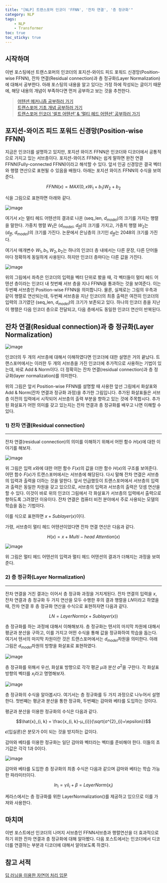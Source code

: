 ```yaml
---
title: "[NLP] 트랜스포머 인코더 'FFNN', '잔차 연결', '층 정규화'"
category: NLP
tags:
    - NLP
    - Transformer
toc: true
toc_sticky: true
---
```


## 시작하며
이번 포스팅에선 트랜스포머의 인코더의 포지션-와이드 피드 포워드 신경망(Position-wise FFNN), 잔차 연결(Residual connection)과 층 정규화(Layer Normalization)에 대해서 공부한다. 아래 포스팅의 내용을 알고 있다는 가정 하에 작성되는 글이기 때문에, 해당 내용의 개념이 부족하다면 먼저 공부하고 보는 것을 추천한다.
> [어텐션 메커니즘 공부하러 가기](https://parkm2ngyu00.github.io/nlp/attention/)   
> [트랜스포머 기초 개념 공부하러 가기](https://parkm2ngyu00.github.io/nlp/transformer/)    
> [트랜스포머 인코더 ‘셀프 어텐션’ & ‘멀티 헤드 어텐션’ 공부하러 가기](https://parkm2ngyu00.github.io/nlp/transformer_enc_1/)   

## 포지션-와이즈 피드 포워드 신경망(Position-wise FFNN)
지금은 인코더를 설명하고 있지만, 포지션 와이즈 FFNN은 인코더와 디코더에서 공통적으로 가지고 있는 서브층이다. 포지션-와이즈 FFNN는 쉽게 말하면 완전 연결 FFNN(Fully-connected FFNN)이라고 해석할 수 있다. 앞서 인공 신경망은 결국 벡터와 행렬 연산으로 표현될 수 있음을 배웠다. 아래는 포지션 와이즈 FFNN의 수식을 보여준다.   

$$FFNN(x) = MAX(0, x{W_{1}} + b_{1}){W_2} + b_2$$   

식을 그림으로 표현하면 아래와 같다.   

![image](https://github.com/parkm2ngyu00/AlgoPractice/assets/88785472/d9f8aed5-457d-4e36-8a49-d6d525866d88)   

여기서 $x$는 멀티 헤드 어텐션의 결과로 나온 $(\text{seq_len},\ d_{model})$의 크기를 가지는 행렬을 말한다. 가중치 행렬 $W_1$은 $(d_{model},\ d_{ff})$의 크기를 가지고, 가중치 행렬 $W_2$는 $(d_{ff},\ d_{model})$의 크기를 가진다. 논문에서 은닝층의 크기인 $d_{ff}$는 2048의 크기를 가진다.   

여기서 매개변수 $W_1, b_1, W_2, b_2$는 하나의 인코더 층 내에서는 다른 문장, 다른 단어들마다 정확하게 동일하게 사용된다. 하지만 인코더 층마다는 다른 값을 가진다.   

![image](https://github.com/parkm2ngyu00/AlgoPractice/assets/88785472/a13d634a-1dc3-46bb-a9f4-040d19c0b968)   

위의 그림에서 좌측은 인코더의 입력을 벡터 단위로 봤을 때, 각 벡터들이 멀티 헤드 어텐션 층이라는 인코더 내 첫번째 서브 층을 지나 FFNN을 통과하는 것을 보여준다. 이는 두번째 서브층인 Position-wise FFNN을 의미합니다. 물론, 실제로는 그림의 우측과 같이 행렬로 연산되는데, 두번째 서브층을 지난 인코더의 최종 출력은 여전히 인코더의 입력의 크기였던 $(\text{seq_len},\ d_{model})$의 크기가 보존되고 있다. 하나의 인코더 층을 지난 이 행렬은 다음 인코더 층으로 전달되고, 다음 층에서도 동일한 인코더 연산이 반복된다.   

## 잔차 연결(Residual connection)과 층 정규화(Layer Normalization)   

![image](https://github.com/parkm2ngyu00/AlgoPractice/assets/88785472/12c0997f-8a37-4aa5-9dce-3f85f838b267)   

인코더의 두 개의 서브층에 대해서 이해하였다면 인코더에 대한 설명은 거의 끝났다. 트랜스포머에서는 이러한 두 개의 서브층을 가진 인코더에 추가적으로 사용하는 기법이 있는데, 바로 Add & Norm이다. 더 정확히는 잔차 연결(residual connection)과 층 정규화(layer normalization)를 의미한다.   

위의 그림은 앞서 Position-wise FFNN를 설명할 때 사용한 앞선 그림에서 화살표와 Add & Norm(잔차 연결과 정규화 과정)을 추가한 그림입니다. 추가된 화살표들은 서브층 이전의 입력에서 시작되어 서브층의 출력 부분을 향하고 있는 것에 주목합시다. 추가된 화살표가 어떤 의미를 갖고 있는지는 잔차 연결과 층 정규화를 배우고 나면 이해할 수 있다.   

### 1) 잔차 연결(Residual connection)
***
잔차 연결(residual connection)의 의미를 이해하기 위해서 어떤 함수 $H(x)$에 대한 이야기를 해보자.   

![image](https://github.com/parkm2ngyu00/AlgoPractice/assets/88785472/28820c1d-6a8a-4009-86f5-9c15930763d6)   

위 그림은 입력 $x$와에 대한 어떤 함수 $F(x)$의 값을 더한 함수 $H(x)$의 구조를 보여준다. 어떤 함수 $F(x)$가 트랜스포머에서는 서브층에 해당된다. 다시 말해 잔차 연결은 서브층의 입력과 출력을 더하는 것을 말한다. 앞서 언급했듯이 트랜스포머에서 서브층의 입력과 출력은 동일한 차원을 갖고 있으므로, 서브층의 입력과 서브층의 출력은 덧셈 연산을 할 수 있다. 이것이 바로 위의 인코더 그림에서 각 화살표가 서브층의 입력에서 출력으로 향하도록 그려졌던 이유이다. 잔차 연결은 컴퓨터 비전 분야에서 주로 사용되는 모델의 학습을 돕는 기법이다.   

이를 식으로 표현하면 $x+Sublayer(x)$이다.   

가령, 서브층이 멀티 헤드 어텐션이었다면 잔차 연결 연산은 다음과 같다.   

$$H(x) = x+Multi-head\ Attention(x)$$   

![image](https://github.com/parkm2ngyu00/AlgoPractice/assets/88785472/a8051b8f-3229-4831-8b2e-46f8eec1f881)   

위 그림은 멀티 헤드 어텐션의 입력과 멀티 헤드 어텐션의 결과가 더해지는 과정을 보여준다.   

### 2) 층 정규화(Layer Normalization)
***
잔차 연결을 거친 결과는 이어서 층 정규화 과정을 거치게된다. 잔차 연결의 입력을 $x$, 잔차 연결과 층 정규화 두 가지 연산을 모두 수행한 후의 결과 행렬을 $LN$이라고 하였을 때, 잔차 연결 후 층 정규화 연산을 수식으로 표현하자면 다음과 같다.   

$$LN = LayerNorm(x+Sublayer(x))$$   

층 정규화를 하는 과정에 대해서 이해해보자. 층 정규화는 텐서의 마지막 차원에 대해서 평균과 분산을 구하고, 이를 가지고 어떤 수식을 통해 값을 정규화하여 학습을 돕는다. 여기서 텐서의 마지막 차원이란 것은 트랜스포머에서는 $d_{model}$차원을 의미한다. 아래 그림은 $d_{model}$차원의 방향을 화살표로 표현하였다.   

![image](https://github.com/parkm2ngyu00/AlgoPractice/assets/88785472/a0c08a73-ac0d-4224-ab2c-c4929c548260)   

층 정규화를 위해서 우선, 화살표 방향으로 각각 평균 $μ$과 분산 $σ^{2}$을 구한다. 각 화살표 방향의 벡터를 $x_i$라고 명명해보자.   

![image](https://github.com/parkm2ngyu00/AlgoPractice/assets/88785472/d425392e-c288-40a0-bb2d-6e4a68b99faa)   

층 정규화의 수식을 알아봅시다. 여기서는 층 정규화를 두 가지 과정으로 나누어서 설명한다. 첫번째는 평균과 분산을 통한 정규화, 두번째는 감마와 베타를 도입하는 것이다.   

평균과 분산을 이용한 정규화의 수식은 다음과 같다.   

$$\hat{x}_{i, k} = \frac{x_{i, k}-μ_{i}}{\sqrt{σ^{2}_{i}+\epsilon}}$$   

$ϵ$(입실론)은 분모가 0이 되는 것을 방지하는 값이다.   

감마와 베타를 이용한 정규화는 일단 감마와 벡터라는 벡터를 준비해야 한다. 이들의 초기값은 각각 1과 0이다.   

![image](https://github.com/parkm2ngyu00/AlgoPractice/assets/88785472/ef8baf8d-c705-4d47-8ab0-0d37088cc69e)   

감마와 베타를 도입한 층 정규화의 최종 수식은 다음과 같으며 감마와 베타는 학습 가능한 파라미터이다.   

$$ln_{i} = γ\hat{x}_{i}+β = LayerNorm(x_{i})$$   

케라스에서는 층 정규화를 위한 LayerNormalization()를 제공하고 있으므로 이를 가져와 사용한다.   

## 마치며
이번 포스트에선 인코더의 나머지 서브층인 FFNN서브층과 행렬연산을 더 효과적으로 하기 위한 잔차 연결과 층 정규화에 대해 알아봤다. 다음 포스트에서는 인코더에서 디코더를 연결하는 부분과 디코더에 대해서 알아보도록 하겠다.   

## 참고 서적
[딥 러닝을 이용한 자연어 처리 입문](https://wikidocs.net/book/2155) 